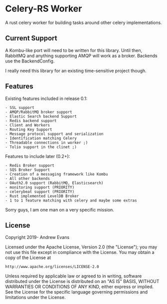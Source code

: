 # Celery-RS Worker

A rust celery worker for building tasks around other celery implementations.

## Current Support

A Kombu-like port will need to be written for this library. Until then, RabbitMQ and 
anything supporting AMQP will work as a broker. Backends use the BackendConfig.

I really need this library for an existing time-sensitive project though.

## Features

Existing features included in release 0.1:

    - SSL support
    - AMQP/RabbitMQ broker support
    - Elastic Search backend Support
    - Redis backend support
    - Client and Workers
    - Routing Key Support
    - Message protocol support and serialization
    - Identification matching Celery
    - Threadable connections in worker ;)
    - Tolio support in the clinet ;)
    
Features to include later (0.2+):

    - Redis Broker support
    - SQS Broker Support
    - Creation of a messaging framework like Kombu
    - All other backends
    - OAuth2.0 support (RabbitMQ, Elasticsearch)
    - monitoring support (PRIORITY)
    - celerybeat support (PRIORITY)
    - Rust implemented LevelDB Broker
    - 1 to 1 feature matching with celery and maybe some extras

Sorry guys, I am one man on a very specific mission.

## License

Copyright 2019- Andrew Evans

Licensed under the Apache License, Version 2.0 (the "License");
you may not use this file except in compliance with the License.
You may obtain a copy of the License at

    http://www.apache.org/licenses/LICENSE-2.0

Unless required by applicable law or agreed to in writing, software
distributed under the License is distributed on an "AS IS" BASIS,
WITHOUT WARRANTIES OR CONDITIONS OF ANY KIND, either express or implied.
See the License for the specific language governing permissions and
limitations under the License.
